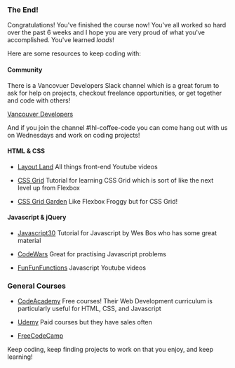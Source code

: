 ### The End!

Congratulations! You've finished the course now! You've all worked so hard over the past 6 weeks and I hope you are very proud of what you've accomplished. You've learned _loads_!

Here are some resources to keep coding with:

#### Community

There is a Vancovuer Developers Slack channel which is a great forum to ask for help on projects, checkout freelance opportunities, or get together and code with others!

[Vancouver Developers](https://yvrdev.herokuapp.com/)

And if you join the channel #lhl-coffee-code you can come hang out with us on Wednesdays and work on coding projects!

#### HTML & CSS

- [Layout Land](https://www.youtube.com/channel/UC7TizprGknbDalbHplROtag) All things front-end Youtube videos

- [CSS Grid](https://cssgrid.io/) Tutorial for learning CSS Grid which is sort of like the next level up from Flexbox

- [CSS Grid Garden](http://cssgridgarden.com/) Like Flexbox Froggy but for CSS Grid!

#### Javascript & jQuery

- [Javascript30](https://javascript30.com/) Tutorial for Javascript by Wes Bos who has some great material

- [CodeWars](/www.codewars.com) Great for practising Javascript problems

- [FunFunFunctions](https://www.youtube.com/channel/UCO1cgjhGzsSYb1rsB4bFe4Q) Javascript Youtube videos

### General Courses

- [CodeAcademy](https://www.codecademy.com/) Free courses! Their Web Development curriculum is particularly useful for HTML, CSS, and Javascript

- [Udemy](https://www.udemy.com/) Paid courses but they have sales often

- [FreeCodeCamp](https://www.freecodecamp.org/)

Keep coding, keep finding projects to work on that you enjoy, and keep learning!
